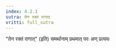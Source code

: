 ```yaml
---
index: 4.2.1
sutra: तेन रक्तं रागात्‌
vritti: full_sutra
---
```


"तेन रक्तं रागात्" (इति) समर्थानाम् प्रथमात् परः अण् प्रत्ययः